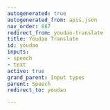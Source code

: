 ```yaml
---
autogenerated: true
autogenerated_from: apis.json
nav_order: 887
redirect_from: youdao-translate
title: Youdao Translate
id: youdao
inputs:
- speech
- text
active: true
grand_parent: Input types
parent: Speech
redirect_to: youdao

---
```


